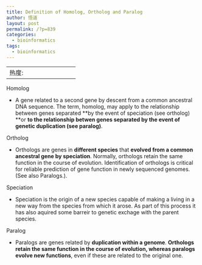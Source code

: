 ```yaml
---
title: Definition of Homolog, Ortholog and Paralog
author: 悟道
layout: post
permalink: /?p=839
categories:
  - bioinformatics
tags:
  - bioinformatics
---
```

<table>
  <tr cellpadding=0><td>
    热度:
  </td><td cellpadding=0><img src='http://210.75.224.29/wordpress/wp-content/plugins/statpresscn/images/sun.gif' width=10 height=10 border=0 /></td><td cellpadding=0><img src='http://210.75.224.29/wordpress/wp-content/plugins/statpresscn/images/sun_dark.gif' width=10 height=10 border=0 /></td><td cellpadding=0><img src='http://210.75.224.29/wordpress/wp-content/plugins/statpresscn/images/sun_dark.gif' width=10 height=10 border=0 /></td><td cellpadding=0><img src='http://210.75.224.29/wordpress/wp-content/plugins/statpresscn/images/sun_dark.gif' width=10 height=10 border=0 /></td><td cellpadding=0><img src='http://210.75.224.29/wordpress/wp-content/plugins/statpresscn/images/sun_dark.gif' width=10 height=10 border=0 /></td></tr>
</table>

Homolog

* A gene related to a second gene by descent from a common ancestral DNA sequence. The term, homolog, may apply to the relationship between genes separated **by the event of speciation (see ortholog) **or **to the relationship betwen genes separated by the event of genetic duplication (see paralog)**.

Ortholog

* Orthologs are genes in **different species** that **evolved from a common ancestral gene by speciation**. Normally, orthologs retain the same function in the course of evolution. Identification of orthologs is critical for reliable prediction of gene function in newly sequenced genomes. (See also Paralogs.).

Speciation

* Speciation is the origin of a new species capable of making a living in a new way from the species from which it arose. As part of this process it has also aquired some barreir to genetic exchage with the parent species.

Paralog

* Paralogs are genes related by **duplication within a genome**. **Orthologs retain the same function in the course of evolution, whereas paralogs evolve new functions**, even if these are related to the original one.